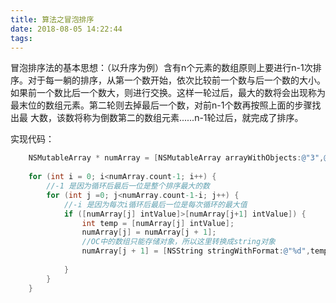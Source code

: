```yaml
---
title: 算法之冒泡排序
date: 2018-08-05 14:22:44
tags:
---
```

冒泡排序法的基本思想：（以升序为例）含有n个元素的数组原则上要进行n-1次排序。对于每一躺的排序，从第一个数开始，依次比较前一个数与后一个数的大小。 
 如果前一个数比后一个数大，则进行交换。这样一轮过后，最大的数将会出现称为最末位的数组元素。第二轮则去掉最后一个数，对前n-1个数再按照上面的步骤找出最 
 大数，该数将称为倒数第二的数组元素......n-1轮过后，就完成了排序。 

实现代码：
```Objective-C
    NSMutableArray * numArray = [NSMutableArray arrayWithObjects:@"3",@"13",@"5",@"2",@"7",@"18",@"21",@"16",@"23",@"33", nil];
    
    for (int i = 0; i<numArray.count-1; i++) {
        //-1 是因为循环后最后一位是整个排序最大的数
        for (int j =0; j<numArray.count-1-i; j++) {
            //-i 是因为每次i循环后最后一位是每次循环的最大值
            if ([numArray[j] intValue]>[numArray[j+1] intValue]) {
                int temp = [numArray[j] intValue];
                numArray[j] = numArray[j + 1];
                //OC中的数组只能存储对象，所以这里转换成string对象
                numArray[j + 1] = [NSString stringWithFormat:@"%d",temp];
                
            }
        }
    }
```